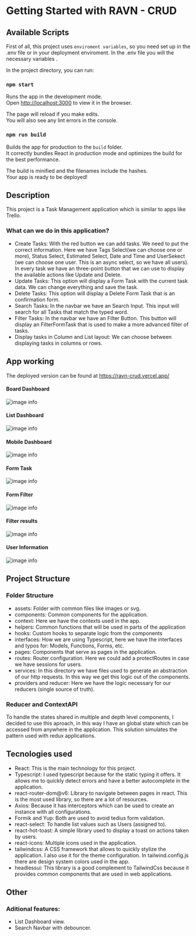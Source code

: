 # Getting Started with RAVN - CRUD

## Available Scripts
First of all, this project uses `enviroment variables`, so you need set up in the .env file or in your deployment enviroment.
In the .env file you will the necessary variables .

In the project directory, you can run:

### `npm start`

Runs the app in the development mode.\
Open [http://localhost:3000](http://localhost:3000) to view it in the browser.

The page will reload if you make edits.\
You will also see any lint errors in the console.

### `npm run build`

Builds the app for production to the `build` folder.\
It correctly bundles React in production mode and optimizes the build for the best performance.

The build is minified and the filenames include the hashes.\
Your app is ready to be deployed!


## Description
This project is a Task Management application which is similar to apps like Trello.

### What can we do in this application?
* Create Tasks: With the red button we can add tasks. We need to put the correct information. Here we have Tags Select(we can choose one or more), Status Select, Estimated Select, Date and Time and UserSekect (we can choose one user. This is an async select, so we have all users).
In every task we have an three-point button that we can use to display the available actions like Update and Delete.
* Update Tasks: This option will display a Form Task with the current task data. We can change everything and save the task.
* Delete Tasks: This option will display a Delete Form Task that is an confirmation form.
* Search Tasks: In the navbar we have an Search Input. This input will search for all Tasks that match the typed word.
* Filter Tasks: In the navbar we have an Filter Button. This button will display an FilterFormTask that is used to make a more advanced filter of tasks.
* Display tasks in Column and List layout: We can choose between displaying tasks in columns or rows.



## App working
The deployed version can be found at https://ravn-crud.vercel.app/ 
#### Board Dashboard
![image info](./documents/board.png)
#### List Dashboard
![image info](./documents/list.png)
#### Mobile Dashboard
![image info](./documents/responsive.png)
#### Form Task
![image info](./documents/create_task.png)
#### Form Filter
![image info](./documents/filter_tasks.png)
#### Filter results
![image info](./documents/filter_tasks_result.png)
#### User Information
![image info](./documents/user_info.png)
## Project Structure
### Folder Structure
* assets: Folder with common files like images or svg.
* components: Common components for the application.
* context: Here we have the contexts used in the app.
* helpers: Common functions that will be used in parts of the application
* hooks: Custom hooks to separate logic from the components
* interfaces: How we are using Typescript, here we have the interfaces and typos for: Models, Functions, Forms, etc.
* pages: Components that serve as pages in the application.
* routes: Router configuration. Here we could add a protectRoutes in case we have sessions for users.
* services: In this directory we have files used to generate an abstraction of our http requests. In this way we get this logic out of the components.
* providers and reducer: Here we have the logic necessary for our reducers (single source of truth).

### Reducer and ContextAPI
To handle the states shared in multiple and depth level components, I decided to use this aproach, in this way I have an global state which can be accessed from anywhere in the application. This solution simulates the pattern used with redux applications.


## Tecnologies used
* React: This is the main technology for this project.
* Typescript: I used typescript because for the static typing it offers. It allows me to quickly detect errors and have a better autocomplete in the application.
* react-router-dom@v6: Library to navigate between pages in react. This is the most used library, so there are a lot of resources.
* Axios: Because it has interceptors which can be used to create an instance with all configurations.
* Formik and Yup: Both are used to avoid tedius form validation. 
* react-select: To handle list values such as Users (assigned to).
* react-hot-toast: A simple library used to display a toast on actions taken by users.
* react-icons: Multiple icons used in the application.
* tailwindcss: A CSS framework that allows to quickly stylize the application. I also use it for the theme configuration. In tailwind.config.js there are design system colors used in the app.
* headlessui: This library is a good complement to TailwindCss because it provides common components that are used in web applications.
## Other
### Aditional features:
* List Dashboard view.
* Search Navbar with debouncer.